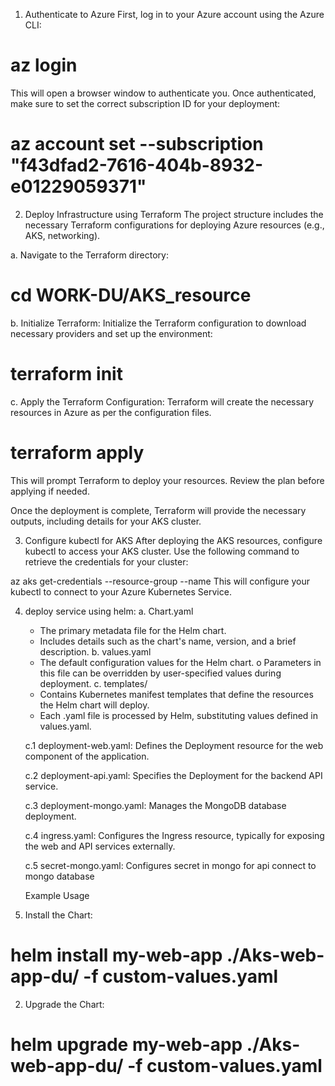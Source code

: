 1. Authenticate to Azure
First, log in to your Azure account using the Azure CLI:

# az login
This will open a browser window to authenticate you. Once authenticated, make sure to set the correct subscription ID for your deployment:

# az account set --subscription "f43dfad2-7616-404b-8932-e01229059371"
2. Deploy Infrastructure using Terraform
The project structure includes the necessary Terraform configurations for deploying Azure resources (e.g., AKS, networking).

a. Navigate to the Terraform directory:

# cd WORK-DU/AKS_resource

b. Initialize Terraform:
Initialize the Terraform configuration to download necessary providers and set up the environment:

# terraform init

c. Apply the Terraform Configuration:
Terraform will create the necessary resources in Azure as per the configuration files.

# terraform apply

This will prompt Terraform to deploy your resources. Review the plan before applying if needed.

Once the deployment is complete, Terraform will provide the necessary outputs, including details for your AKS cluster.

3. Configure kubectl for AKS
After deploying the AKS resources, configure kubectl to access your AKS cluster. Use the following command to retrieve the credentials for your cluster:

az aks get-credentials --resource-group <your-resource-group> --name <your-cluster-name>
This will configure your kubectl to connect to your Azure Kubernetes Service.

4. deploy  service using helm:
    a.	Chart.yaml
    -	The primary metadata file for the Helm chart.
    -	Includes details such as the chart's name, version, and a brief description.
    b.	values.yaml
    -	The default configuration values for the Helm chart.
    o	Parameters in this file can be overridden by user-specified values during deployment.
    c.	templates/
      -	Contains Kubernetes manifest templates that define the resources the Helm chart will deploy.
      -	Each .yaml file is processed by Helm, substituting values defined in values.yaml.
        
      c.1	deployment-web.yaml: Defines the Deployment resource for the web component of the application.

      c.2	deployment-api.yaml: Specifies the Deployment for the backend API service.
   
      c.3	deployment-mongo.yaml: Manages the MongoDB database deployment.
   
      c.4	ingress.yaml: Configures the Ingress resource, typically for exposing the web and API services externally.
   
      c.5	secret-mongo.yaml: Configures secret in mongo for api connect to mongo database
   
    Example Usage
1.	Install the Chart:
#	helm install my-web-app ./Aks-web-app-du/ -f custom-values.yaml
2.	Upgrade the Chart:
#	helm upgrade my-web-app ./Aks-web-app-du/ -f custom-values.yaml

